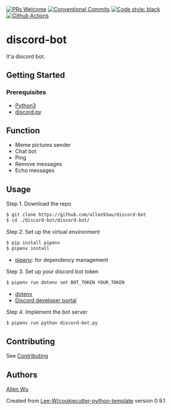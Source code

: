 [![PRs Welcome](https://img.shields.io/badge/PRs-welcome-brightgreen.svg?style=flat-square)](http://makeapullrequest.com)
[![Conventional Commits](https://img.shields.io/badge/Conventional%20Commits-1.0.0-yellow.svg?style=flat-square)](https://conventionalcommits.org)
[![Code style: black](https://img.shields.io/badge/code%20style-black-000000.svg)](https://github.com/psf/black)
[![Github Actions](https://github.com/allen91wu/discord-bot/actions/workflows/python-check.yaml/badge.svg)](https://github.com/allen91wu/discord-bot/wayback-machine-saver/actions/workflows/python-check.yaml)


# discord-bot

It'a discord bot.

## Getting Started

### Prerequisites
- [Python3](https://www.python.org/downloads/)
- [discord.py](https://github.com/Rapptz/discord.py)

## Function
- Meme pictures sender
- Chat bot
- Ping
- Remove messages
- Echo messages

## Usage
Step 1. Download the repo
```sh
$ git clone https://github.com/allen91wu/discord-bot
$ cd ./discord-bot/discord-bot/
```

Step 2. Set up the virtual environment

```sh
$ pip install pipenv
$ pipenv install
```
- [pipenv](https://github.com/pypa/pipenv): for dependency management

Step 3. Set up your discord bot token

```sh
$ pipenv run dotenv set BOT_TOKEN YOUR_TOKEN
```

- [dotenv](https://github.com/theskumar/python-dotenv)
- [Discord developer portal](https://discord.com/developers/applications)

Step 4. Implement the bot server
```sh
$ pipenv run python discord-bot.py
```


## Contributing
See [Contributing](contributing.md)

## Authors
[Allen Wu](https://github.com/allen91wu)


Created from [Lee-W/cookiecutter-python-template](https://github.com/Lee-W/cookiecutter-python-template/tree/0.9.1) version 0.9.1
